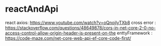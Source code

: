 # reactAndApi
react axios: https://www.youtube.com/watch?v=oQnojIyTXb8
cross error : https://stackoverflow.com/questions/48649878/cors-in-net-core-2-0-no-access-control-allow-origin-header-is-present-on-the
enttyFramework : https://code-maze.com/net-core-web-api-ef-core-code-first/
